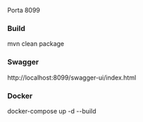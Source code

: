 Porta 8099

### Build

mvn clean package

### Swagger

http://localhost:8099/swagger-ui/index.html

### Docker

docker-compose up -d --build